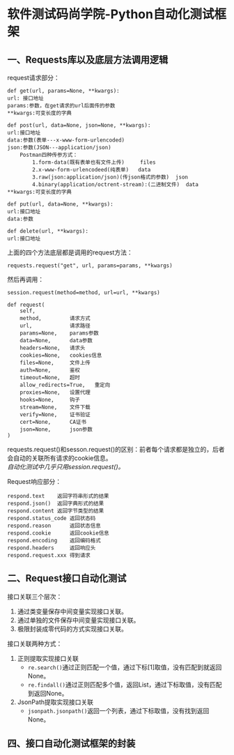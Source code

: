 # 软件测试码尚学院-Python自动化测试框架

## 一、Requests库以及底层方法调用逻辑

request请求部分：

    def get(url, params=None, **kwargs):
    url: 接口地址
    params:参数，在get请求的url后面传的参数
    **kwargs:可变长度的字典
    
    def post(url, data=None, json=None, **kwargs):
    url:接口地址
    data:参数(表单---x-www-form-urlencoded)
    json:参数(JSON---application/json)
        Postman四种传参方式：
            1.form-data(既有表单也有文件上传)     files
            2.x-www-form-urlencodeed(纯表单)   data
            3.raw(json:application/json)(传json格式的参数)  json
            4.binary(application/octrent-stream):(二进制文件)  data
    **kwargs:可变长度的字典

    def put(url, data=None, **kwargs):
    url:接口地址
    data:参数
    
    def delete(url, **kwargs):
    url:接口地址

上面的四个方法底层都是调用的request方法：

    requests.request("get", url, params=params, **kwargs)

然后再调用：

    session.request(method=method, url=url, **kwargs)
    
    def request(
        self,
        method,         请求方式
        url,            请求路径
        params=None,    params参数
        data=None,      data参数
        headers=None,   请求头
        cookies=None,   cookies信息
        files=None,     文件上传
        auth=None,      鉴权
        timeout=None,   超时
        allow_redirects=True,   重定向
        proxies=None,   设置代理
        hooks=None,     钩子
        stream=None,    文件下载
        verify=None,    证书验证
        cert=None,      CA证书
        json=None,      json参数
    )

requests.request()和sesson.request()的区别：前者每个请求都是独立的，后者会自动的关联所有请求的cookie信息。  
*自动化测试中几乎只用session.request()。*

Request响应部分：

    respond.text    返回字符串形式的结果
    respond.json()  返回字典形式的结果
    respond.content 返回字节类型的结果
    respond.status_code 返回状态码
    respond.reason      返回状态信息
    respond.cookie      返回cookie信息
    respond.encoding    返回编码格式
    respond.headers     返回响应头
    respond.request.xxx 得到请求

## 二、Request接口自动化测试

接口关联三个层次：

1. 通过类变量保存中间变量实现接口关联。  
2. 通过单独的文件保存中间变量实现接口关联。
3. 极限封装成零代码的方式实现接口关联。

接口关联两种方式：

1. 正则提取实现接口关联
   - `re.search()`通过正则匹配一个值，通过下标[1]取值，没有匹配到就返回None。
   - `re.findall()`通过正则匹配多个值，返回List，通过下标取值，没有匹配到返回None。
2. JsonPath提取实现接口关联
   - `jsonpath.jsonpath()`返回一个列表，通过下标取值，没有找到返回None。

## 四、接口自动化测试框架的封装